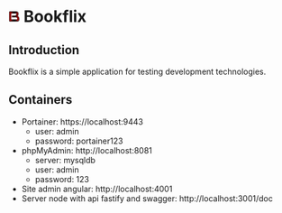# <img src="./_resources/logo.png" height="20px"> Bookflix 

## Introduction
Bookflix is a simple application for testing development technologies.

## Containers 
- Portainer: https://localhost:9443
    - user: admin
    - password: portainer123
- phpMyAdmin: http://localhost:8081
    - server: mysqldb
    - user: admin
    - password: 123
- Site admin angular: http://localhost:4001
- Server node with api fastify and swagger: http://localhost:3001/doc